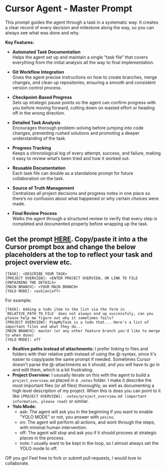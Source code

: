 # Cursor Agent - Master Prompt

This prompt guides the agent through a task in a systematic way. It creates a clear record of every decision and milestone along the way, so you can always see what was done and why.

**Key Features:**

- **Automated Task Documentation**  
  Helps the agent set up and maintain a single “task file” that covers everything from the initial analysis all the way to final implementation.

- **Git Workflow Integration**  
  Gives the agent precise instructions on how to create branches, merge changes, and clean up repositories, ensuring a smooth and consistent version control process.

- **Checkpoint-Based Progress**  
  Sets up strategic pause points so the agent can confirm progress with you before moving forward, cutting down on wasted effort or heading off in the wrong direction.

- **Detailed Task Analysis**  
  Encourages thorough problem-solving before jumping into code changes, preventing rushed solutions and promoting a deeper understanding of the task.

- **Progress Tracking**  
  Keeps a chronological log of every attempt, success, and failure, making it easy to review what’s been tried and how it worked out.

- **Reusable Documentation**  
  Each task file can double as a standalone prompt for future collaboration on the task.

- **Source of Truth Management**  
  Centralizes all project decisions and progress notes in one place so there’s no confusion about what happened or why certain choices were made.

- **Final Review Process**  
  Walks the agent through a structured review to verify that every step is completed and documented properly before wrapping up the task.

## Get the prompt [HERE](https://raw.githubusercontent.com/maxfahl/cursor-agent-master-prompt/refs/heads/main/prompt.md). Copy/paste it into a the Cursor prompt box and change the below placeholders at the top to reflect your task and project overview etc.

```
[TASK]: <DESCRIBE YOUR TASK>
[PROJECT OVERVIEW]: <ENTER PROJECT OVERVIEW, OR LINK TO FILE CONTAINING THE DETAILS>
[MAIN BRANCH]: <YOUR MAIN BRANCH>
[YOLO MODE]: <ask|on|off>
```

For example:

```
[TASK]: Adding a todo item to the list via the form in `RELATIVE_PATH_TO_FILE` does not always end up successfuly, can you please help me figure out why it sometimes fails?
[PROJECT OVERVIEW]: PimpMyTask is a todo that... Here's a list of important files and what they do...
[MAIN BRANCH]: master (or any other feature branch you'd like to merge to when done)
[YOLO MODE]: off
```

- **Realtive paths instead of attachments:** I prefer linking to files and folders with their relative path instead of using the @-syntax, since it's easier to copy/paste the same prompt if needed. Sometimes Cursor doesn't parse the @-attachments as it should, and you will have to go in and edit them, which is a bit frustrating.
- **Project Overview:** I ususally iterate on this with the agent to build a `project_overview.md` placed in a `.notes` folder. I make it describe the most important files (or all files) thoroughly, as well as documenting a high level description of my project. When this is does you can point to it like `[PROJECT OVERVIEW]: .notes/project_overview.md (important information, please read)` or similar.
- **Yolo Mode:**
  - ask: The agent will ask you in the beginning if you want to enable "YOLO MODE" or not, you answer with `yes|no`.
  - on: The agent will perform all actions, and work through the steps, with minimal human intervention.
  - off: The agent will stop and ask you if it should procees at strategic places in the process.
  - note: I usually want to be kept in the loop, so I almost always set the YOLO mode to off.

Off you go! Feel free to fork or submit pull requests, I would love to collaborate.

